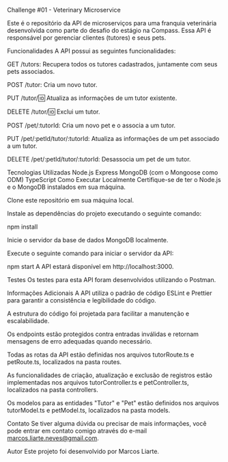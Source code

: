 Challenge #01 - Veterinary Microservice

Este é o repositório da API de microserviços para uma franquia veterinária desenvolvida como parte do desafio do estágio na Compass. Essa API é responsável por gerenciar clientes (tutores) e seus pets.

Funcionalidades
A API possui as seguintes funcionalidades:

GET /tutors: Recupera todos os tutores cadastrados, juntamente com seus pets associados.

POST /tutor: Cria um novo tutor.

PUT /tutor/:id: Atualiza as informações de um tutor existente.

DELETE /tutor/:id: Exclui um tutor.

POST /pet/:tutorId: Cria um novo pet e o associa a um tutor.

PUT /pet/:petId/tutor/:tutorId: Atualiza as informações de um pet associado a um tutor.

DELETE /pet/:petId/tutor/:tutorId: Desassocia um pet de um tutor.

Tecnologias Utilizadas
Node.js
Express
MongoDB (com o Mongoose como ODM)
TypeScript
Como Executar Localmente
Certifique-se de ter o Node.js e o MongoDB instalados em sua máquina.

Clone este repositório em sua máquina local.

Instale as dependências do projeto executando o seguinte comando:

npm install

Inicie o servidor da base de dados MongoDB localmente.

Execute o seguinte comando para iniciar o servidor da API:

npm start
A API estará disponível em http://localhost:3000.

Testes
Os testes para esta API foram desenvolvidos utilizando o Postman.

Informações Adicionais
A API utiliza o padrão de código ESLint e Prettier para garantir a consistência e legibilidade do código.

A estrutura do código foi projetada para facilitar a manutenção e escalabilidade.

Os endpoints estão protegidos contra entradas inválidas e retornam mensagens de erro adequadas quando necessário.

Todas as rotas da API estão definidas nos arquivos tutorRoute.ts e petRoute.ts, localizados na pasta routes.

As funcionalidades de criação, atualização e exclusão de registros estão implementadas nos arquivos tutorController.ts e petController.ts, localizados na pasta controllers.

Os modelos para as entidades "Tutor" e "Pet" estão definidos nos arquivos tutorModel.ts e petModel.ts, localizados na pasta models.



Contato
Se tiver alguma dúvida ou precisar de mais informações, você pode entrar em contato comigo através do e-mail marcos.liarte.neves@gmail.com.

Autor
Este projeto foi desenvolvido por Marcos Liarte.
